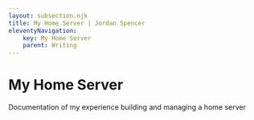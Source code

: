 ```yaml
---
layout: subsection.njk
title: My Home Server | Jordan Spencer
eleventyNavigation:
    key: My Home Server
    parent: Writing
---
```

# My Home Server
Documentation of my experience building and managing a home server 
